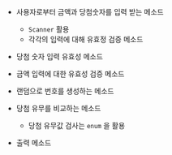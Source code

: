 - 사용자로부터 금액과 당첨숫자를 입력 받는 메소드
    - `Scanner` 활용
    - 각각의 입력에 대해 유효정 검증 메소드
- 당첨 숫자 입력 유효성 메소드
- 금액 입력에 대한 유효성 검증 메소드

- 랜덤으로 번호를 생성하는 메소드
- 당첨 유무를 비교하는 메소드
    - 당첨 유무값 검사는 `enum` 을 활용
- 출력 메소드